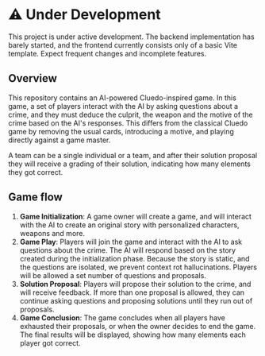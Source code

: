# ⚠️ Under Development

This project is under active development. The backend implementation has barely started, and the frontend currently consists only of a basic Vite template. Expect frequent changes and incomplete features.

## Overview

This repository contains an AI-powered Cluedo-inspired game. In this game, a set of players interact with the AI by asking questions about a crime, and they must deduce the culprit, the weapon and the motive of the crime based on the AI's responses. This differs from the classical Cluedo game by removing the usual cards, introducing a motive, and playing directly against a game master.

A team can be a single individual or a team, and after their solution proposal they will receive a grading of their solution, indicating how many elements they got correct.

## Game flow
1. **Game Initialization**: A game owner will create a game, and will interact with the AI to create an original story with personalized characters, weapons and more.
2. **Game Play**: Players will join the game and interact with the AI to ask questions about the crime. The AI will respond based on the story created during the initialization phase. Because the story is static, and the questions are isolated, we prevent context rot hallucinations. Players will be allowed a set number of questions and proposals.
3. **Solution Proposal**: Players will propose their solution to the crime, and will receive feedback. If more than one proposal is allowed, they can continue asking questions and proposing solutions until they run out of proposals.
4. **Game Conclusion**: The game concludes when all players have exhausted their proposals, or when the owner decides to end the game. The final results will be displayed, showing how many elements each player got correct.